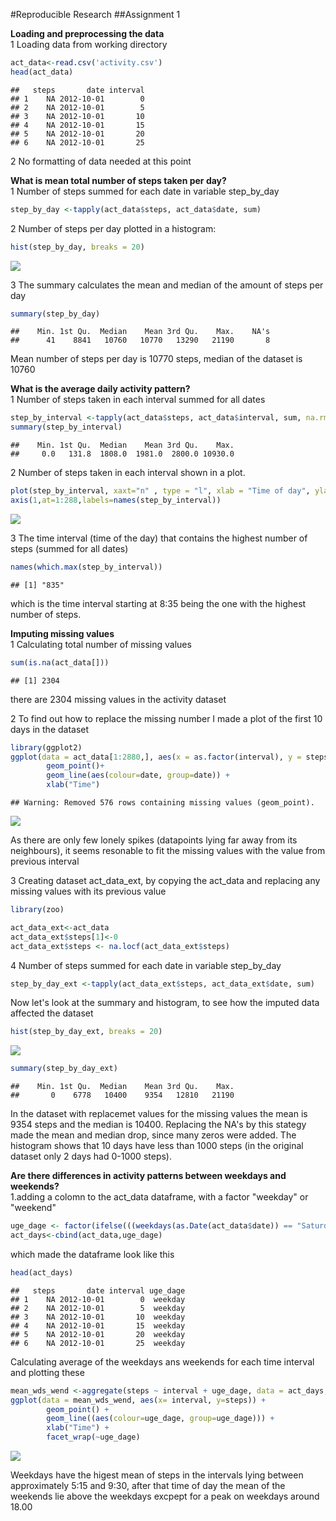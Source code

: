 #Reproducible Research
##Assignment 1

**Loading and preprocessing the data**  
1 Loading data from working directory  


```r
act_data<-read.csv('activity.csv')
head(act_data)
```

```
##   steps       date interval
## 1    NA 2012-10-01        0
## 2    NA 2012-10-01        5
## 3    NA 2012-10-01       10
## 4    NA 2012-10-01       15
## 5    NA 2012-10-01       20
## 6    NA 2012-10-01       25
```

2 No formatting of data needed at this point

**What is mean total number of steps taken per day?**    
1 Number of steps summed for each date in variable step_by_day  

```r
step_by_day <-tapply(act_data$steps, act_data$date, sum)
```

2 Number of steps per day plotted in a histogram:  

```r
hist(step_by_day, breaks = 20)
```

![](PA1_template_files/figure-html/unnamed-chunk-3-1.png) 
      
3 The summary calculates the mean and median of the amount of steps per day         

```r
summary(step_by_day)
```

```
##    Min. 1st Qu.  Median    Mean 3rd Qu.    Max.    NA's 
##      41    8841   10760   10770   13290   21190       8
```
Mean number of steps per day is 10770 steps, median of the dataset is 10760

**What is the average daily activity pattern?**  
1 Number of steps taken in each interval summed for all dates  


```r
step_by_interval <-tapply(act_data$steps, act_data$interval, sum, na.rm = TRUE)
summary(step_by_interval)
```

```
##    Min. 1st Qu.  Median    Mean 3rd Qu.    Max. 
##     0.0   131.8  1808.0  1981.0  2800.0 10930.0
```
2 Number of steps taken in each interval shown in a plot. 

```r
plot(step_by_interval, xaxt="n" , type = "l", xlab = "Time of day", ylab = "Steps")
axis(1,at=1:288,labels=names(step_by_interval))
```

![](PA1_template_files/figure-html/unnamed-chunk-6-1.png) 

3 The time interval (time of the day) that contains the highest number of steps (summed for all dates)

```r
names(which.max(step_by_interval))
```

```
## [1] "835"
```
which is the time interval starting at 8:35 being the one with the highest number of steps.

**Imputing missing values**  
1 Calculating total number of missing values

```r
sum(is.na(act_data[]))
```

```
## [1] 2304
```
there are 2304 missing values in the activity dataset  

2 To find out how to replace the missing number I made a plot of the first 10 days in the dataset  

```r
library(ggplot2)
ggplot(data = act_data[1:2880,], aes(x = as.factor(interval), y = steps)) + 
        geom_point()+ 
        geom_line(aes(colour=date, group=date)) + 
        xlab("Time")
```

```
## Warning: Removed 576 rows containing missing values (geom_point).
```

![](PA1_template_files/figure-html/unnamed-chunk-9-1.png) 

As there are only few lonely spikes (datapoints lying far away from its neighbours), it seems resonable to fit the missing values with the value from previous interval 

3 Creating dataset act_data_ext, by copying the act_data and replacing any missing values with its previous value


```r
library(zoo)
```


```r
act_data_ext<-act_data
act_data_ext$steps[1]<-0 
act_data_ext$steps <- na.locf(act_data_ext$steps)
```

4 Number of steps summed for each date in variable step_by_day  

```r
step_by_day_ext <-tapply(act_data_ext$steps, act_data_ext$date, sum)
```

Now let's look at the summary and histogram, to see how the imputed data affected the dataset


```r
hist(step_by_day_ext, breaks = 20)
```

![](PA1_template_files/figure-html/unnamed-chunk-13-1.png) 

```r
summary(step_by_day_ext)
```

```
##    Min. 1st Qu.  Median    Mean 3rd Qu.    Max. 
##       0    6778   10400    9354   12810   21190
```
      

In the dataset with replacemet values for the missing values the mean is 9354 steps and the median is 10400. Replacing the NA's by this stategy made the mean and median drop, since many zeros were added. The histogram shows that 10 days have less than 1000 steps (in the original dataset only 2 days had 0-1000 steps).  

**Are there differences in activity patterns between weekdays and weekends?**  
1.adding a colomn to the act_data dataframe, with a factor "weekday" or "weekend"


```r
uge_dage <- factor(ifelse(((weekdays(as.Date(act_data$date)) == "Saturday")|(weekdays(as.Date(act_data$date)) == "Sunday")),"weekend", "weekday"))
act_days<-cbind(act_data,uge_dage)
```

which made the dataframe look like this 


```r
head(act_days)
```

```
##   steps       date interval uge_dage
## 1    NA 2012-10-01        0  weekday
## 2    NA 2012-10-01        5  weekday
## 3    NA 2012-10-01       10  weekday
## 4    NA 2012-10-01       15  weekday
## 5    NA 2012-10-01       20  weekday
## 6    NA 2012-10-01       25  weekday
```

Calculating average of the weekdays ans weekends for each time interval and plotting these


```r
mean_wds_wend <-aggregate(steps ~ interval + uge_dage, data = act_days, FUN= "mean" )
ggplot(data = mean_wds_wend, aes(x= interval, y=steps)) + 
        geom_point() +
        geom_line((aes(colour=uge_dage, group=uge_dage))) +
        xlab("Time") +
        facet_wrap(~uge_dage)
```

![](PA1_template_files/figure-html/unnamed-chunk-16-1.png) 

Weekdays have the higest mean of steps in the intervals lying between approximately 5:15 and 9:30, after that time of day the mean of the weekends lie above the weekdays excpept for a peak on weekdays around 18.00

